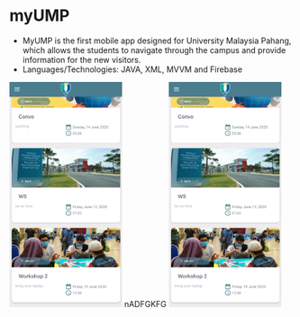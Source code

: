 # myUMP
- MyUMP is the first mobile app designed for University Malaysia Pahang, which allows the students to navigate through the campus and provide information for the new visitors. 
- Languages/Technologies: JAVA, XML, MVVM and Firebase
<img src="https://github.com/ammaralsharee/MyUMP/blob/main/Images/Events.jpg" width="200" height="400" /> 
nADFGKFG
<img src="https://github.com/ammaralsharee/MyUMP/blob/main/Images/Events.jpg" width="200" height="400" />
